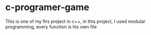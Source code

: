 # c-programer-game
This is one of my firs project in c++, in this project, I used modular programming, every function is his own file
